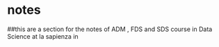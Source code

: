 
# notes

##this are a section for the notes of ADM , FDS and SDS course in Data Science at la sapienza in <Rome>

